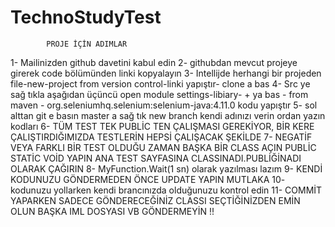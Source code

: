 # TechnoStudyTest
			PROJE İÇİN ADIMLAR

1- Mailinizden github davetini kabul edin
2- githubdan mevcut projeye girerek code bölümünden linki kopyalayın
3- Intellijde herhangi bir projeden file-new-project from version control-linki yapıştır- clone a 
    bas
4- Src ye sağ tıkla aşağıdan üçüncü open module settings-libiary- + ya bas - from maven - 
    org.seleniumhq.selenium:selenium-java:4.11.0 kodu yapıştır
5- sol alttan git e basın master a sağ tık new branch kendi adınızı verin ordan yazın kodları
6- TÜM TEST TEK PUBLİC TEN ÇALIŞMASI GEREKİYOR, BİR KERE 
    ÇALIŞTIRDIĞIMIZDA TESTLERİN HEPSİ ÇALIŞACAK ŞEKİLDE
7- NEGATİF VEYA FARKLI BİR TEST OLDUĞU ZAMAN BAŞKA BİR CLASS AÇIN PUBLİC 
    STATİC VOİD YAPIN ANA TEST SAYFASINA CLASSINADI.PUBLİĞİNADI OLARAK 
    ÇAĞIRIN
8- MyFunction.Wait(1 sn) olarak yazılması lazım
9- KENDİ KODUNUZU GÖNDERMEDEN ÖNCE UPDATE YAPIN MUTLAKA
10- kodunuzu yollarken kendi brancınızda olduğunuzu kontrol edin
11- COMMİT YAPARKEN SADECE GÖNDERECEĞİNİZ CLASSI SEÇTİĞİNİZDEN EMİN OLUN BAŞKA IML DOSYASI VB GÖNDERMEYİN !!

